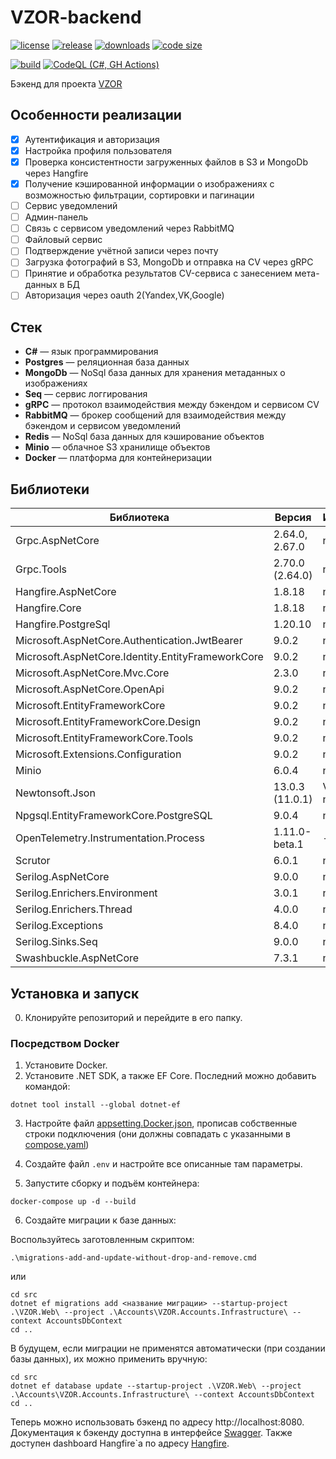 # VZOR-backend

[![license](https://img.shields.io/github/license/code-418-dpr/VZOR-backend)](https://opensource.org/licenses/MIT)
[![release](https://img.shields.io/github/v/release/code-418-dpr/VZOR-backend?include_prereleases)](https://github.com/code-418-dpr/VZOR-backend/releases)
[![downloads](https://img.shields.io/github/downloads/code-418-dpr/VZOR-backend/total)](https://github.com/code-418-dpr/VZOR-backend/releases)
[![code size](https://img.shields.io/github/languages/code-size/code-418-dpr/VZOR-backend.svg)](https://github.com/code-418-dpr/VZOR-backend)

[![build](https://github.com/code-418-dpr/VZOR-backend/actions/workflows/build.yaml/badge.svg)](https://github.com/code-418-dpr/VZOR-backend/actions/workflows/build.yaml)
[![CodeQL (C#, GH Actions)](https://github.com/code-418-dpr/VZOR-backend/actions/workflows/codeql.yaml/badge.svg)](https://github.com/code-418-dpr/VZOR-backend/actions/workflows/codeql.yaml)

Бэкенд для проекта [VZOR](https://github.com/code-418-dpr/VZOR)

## Особенности реализации

- [x] Аутентификация и авторизация
- [x] Настройка профиля пользователя
- [x] Проверка консистентности загруженных файлов в S3 и MongoDb через Hangfire
- [X] Получение кэшированной информации о изображениях с возможностью фильтрации, сортировки и пагинации 
- [ ] Сервис уведомлений
- [ ] Админ-панель
- [ ] Связь с сервисом уведомлений через RabbitMQ
- [ ] Файловый сервис
- [ ] Подтверждение учётной записи через почту
- [ ] Загрузка фотографий в S3, MongoDb и отправка на CV через gRPC
- [ ] Принятие и обработка результатов CV-сервиса с занесением мета-данных в БД
- [ ] Авторизация через oauth 2(Yandex,VK,Google)

## Стек

- **C#** — язык программирования
- **Postgres** — реляционная база данных
- **MongoDb** — NoSql база данных для хранения метаданных о изображениях
- **Seq** — сервис логгирования
- **gRPC** — протокол взаимодействия между бэкендом и сервисом CV
- **RabbitMQ** — брокер сообщений для взаимодействия между бэкендом и сервисом уведомлений
- **Redis** — NoSql база данных для кэширование объектов
- **Minio** — облачное S3 хранилище объектов
- **Docker** — платформа для контейнеризации

## Библиотеки

| Библиотека | Версия | Источник |
| --- | --- | --- |
| Grpc.AspNetCore | 2.64.0, 2.67.0 | nuget.org |
| Grpc.Tools | 2.70.0 (2.64.0) | nuget.org |
| Hangfire.AspNetCore | 1.8.18 | nuget.org |
| Hangfire.Core | 1.8.18 | nuget.org |
| Hangfire.PostgreSql | 1.20.10 | nuget.org |
| Microsoft.AspNetCore.Authentication.JwtBearer | 9.0.2 | nuget.org |
| Microsoft.AspNetCore.Identity.EntityFrameworkCore | 9.0.2 | nuget.org |
| Microsoft.AspNetCore.Mvc.Core | 2.3.0 | nuget.org |
| Microsoft.AspNetCore.OpenApi | 9.0.2 | nuget.org |
| Microsoft.EntityFrameworkCore | 9.0.2 | nuget.org |
| Microsoft.EntityFrameworkCore.Design | 9.0.2 | nuget.org |
| Microsoft.EntityFrameworkCore.Tools | 9.0.2 | nuget.org |
| Microsoft.Extensions.Configuration | 9.0.2 | nuget.org |
| Minio | 6.0.4 | nuget.org |
| Newtonsoft.Json | 13.0.3 (11.0.1) | VS Offline nuget.org |
| Npgsql.EntityFrameworkCore.PostgreSQL | 9.0.4 | nuget.org |
| OpenTelemetry.Instrumentation.Process | 1.11.0-beta.1 | - |
| Scrutor | 6.0.1 | nuget.org |
| Serilog.AspNetCore | 9.0.0 | nuget.org |
| Serilog.Enrichers.Environment | 3.0.1 | nuget.org |
| Serilog.Enrichers.Thread | 4.0.0 | nuget.org |
| Serilog.Exceptions | 8.4.0 | nuget.org |
| Serilog.Sinks.Seq | 9.0.0 | nuget.org |
| Swashbuckle.AspNetCore | 7.3.1 | nuget.org |

## Установка и запуск

0. Клонируйте репозиторий и перейдите в его папку.

### Посредством Docker

1. Установите Docker.
2. Установите .NET SDK, а также EF Core. Последний можно добавить командой:

```shell
dotnet tool install --global dotnet-ef
```

3. Настройте файл [appsetting.Docker.json](src/VZOR.Web/appsettings.Docker.json), прописав собственные строки
   подключения (они должны совпадать с указанными в [compose.yaml](compose.yaml))
4. Создайте файл `.env`  и настройте все описанные там параметры.

5. Запустите сборку и подъём контейнера:

```shell
docker-compose up -d --build
```
   
6. Создайте миграции к базе данных:

Воспользуйтесь заготовленным скриптом:

```shell
.\migrations-add-and-update-without-drop-and-remove.cmd
```

или

```shell
cd src
dotnet ef migrations add <название миграции> --startup-project .\VZOR.Web\ --project .\Accounts\VZOR.Accounts.Infrastructure\ --context AccountsDbContext
cd ..
```

В будущем, если миграции не применятся автоматически (при создании базы данных), их можно применить вручную:

```shell
cd src
dotnet ef database update --startup-project .\VZOR.Web\ --project .\Accounts\VZOR.Accounts.Infrastructure\ --context AccountsDbContext
cd ..
```


Теперь можно использовать бэкенд по адресу http://localhost:8080. Документация к бэкенду доступна в
интерфейсе [Swagger](http://localhost:8080/swagger).
Также доступен dashboard Hangfire`a по адресу [Hangfire](http://localhost:8080/hangfire).

